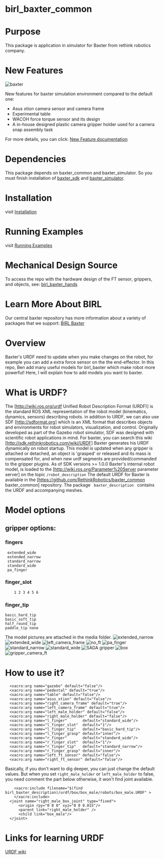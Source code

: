 # birl_baxter_common

# Purpose

This package is application in simulator for Baxter from rethink robotics company. 

# New Features

![baxter](https://github.com/birlrobotics/birl_baxter_common/blob/master/media/full.png)

New features for baxter simulation environment compared to the default one:

  -  Asus xtion camera sensor and camera frame
  -  Experimental table
  -  WACOH force torque sensor and its design
  -  A in-house designed plastic camera gripper holder used for a camera snap assembly task

For more details, you can click: [New Feature documentation](https://github.com/birlrobotics/birl_baxter_simulator/wiki/New-Features-documentation)

# Dependencies

This package depends on baxter_common and baxter_simulator. So you must finish installation of [baxter_sdk](http://sdk.rethinkrobotics.com/wiki/Workstation_Setup) and [baxter_simulator](http://sdk.rethinkrobotics.com/wiki/Simulator_Installation).

# Installation
visit [Installation](https://github.com/birlrobotics/birl_baxter_simulator/wiki/Installation)

# Running Examples
visit [Running Examples](https://github.com/birlrobotics/birl_baxter_simulator/wiki/Running-Examples)


# Mechanical Design Source
To access the repo with the hardware design of the FT sensor, grippers, and objects, see: [birl_baxter_hands](https://github.com/birlrobotics/birl_baxter_hands)

# Learn More About BIRL
Our central baxter repository has more information about a variety of packages that we support: [BIRL Baxter](https://github.com/birlrobotics/birl_baxter/wiki)


# Overview



Baxter's URDF need to update when you make changes on the robot, for example you can add a extra force sensor on the the end-effector.  In this repo, Ben add many useful models for birl_baxter which make robot more powerful! Here, I will explain how to add models you want to baxter.

# What is URDF?
The [http://wiki.ros.org/urdf Unified Robot Description Format (URDF)] is the standard ROS XML representation of the robot model (kinematics, dynamics, sensors) describing robots. in addition to URDF, we can also use SDF [http://sdformat.org] which is an XML format that describes objects and environments for robot simulators, visualization, and control. Originally developed as part of the Gazebo robot simulator, SDF was designed with scientific robot applications in mind. For baxter, you can search this wiki [http://sdk.rethinkrobotics.com/wiki/URDF]  Baxter generates his URDF dynamically on robot startup. This model is updated when any gripper is attached or detached, an object is 'grasped' or released and its mass is compensated for, and when new urdf segments are provided/commanded to the gripper plugins. As of SDK versions >= 1.0.0 Baxter's internal robot model, is loaded to the [http://wiki.ros.org/Parameter%20Server parameter server] on the topic <code>/robot_description</code>
The default URDF for Baxter is available in the [https://github.com/RethinkRobotics/baxter_common baxter_common] repository. The package <code> baxter_description </code> contains the URDF and accompanying meshes.

# Model options
## gripper options: 
###    fingers  
     extended_wide 
     extended_narrow 
     standard_narrow
     standard_wide 
     pa_finger
### finger_slot 
        1 2 3 4 5 6
### finger_tip 
    basic_hard_tip
    basic_soft_tip 
    half_round_tip
    paddle_tip none
The model pictures are attached in the media folder.
![extended_narrow](https://github.com/birlrobotics/birl_baxter_common/blob/master/media/extended_narrow.png)
![extended_wide](https://github.com/birlrobotics/birl_baxter_common/blob/master/media/extended_wide.png)
![left_camera_frame](https://github.com/birlrobotics/birl_baxter_common/blob/master/media/left_camera_frame.png)
![no_ft](https://github.com/birlrobotics/birl_baxter_common/blob/master/media/no_ft.png)
![pa_finger](https://github.com/birlrobotics/birl_baxter_common/blob/master/media/pa_finger.png)
![standard_narrow](https://github.com/birlrobotics/birl_baxter_common/blob/master/media/standard_narrow.png)
![standard_wide](https://github.com/birlrobotics/birl_baxter_common/blob/master/media/standard_wide.png)
![SAGA gripper](https://github.com/birlrobotics/birl_baxter_common/blob/master/media/web3.png)
![box](https://github.com/birlrobotics/birl_baxter_common/blob/master/media/box.png)
![gripper_camera_ft](https://github.com/birlrobotics/birl_baxter_common/blob/master/media/gripper_camera_ft.png)

# How to use it?


      <xacro:arg name="gazebo" default="false"/>
      <xacro:arg name="pedestal" default="true"/>
      <xacro:arg name="table" default="false"/>
      <xacro:arg name="asus_xtion" default="false"/>
      <xacro:arg name="right_camera_frame" default="true"/>
      <xacro:arg name="left_camera_frame" default="true"/>
      <xacro:arg name="left_male_holder" default="false"/>  
      <xacro:arg name="right_male_holder" default="false"/>
      <xacro:arg name="l_finger"       default="standard_wide"/>
	  <xacro:arg name="l_finger_slot"  default="1"/>   
	  <xacro:arg name="l_finger_tip"   default="basic_hard_tip"/>
	  <xacro:arg name="l_finger_grasp" default="inner"/>
	  <xacro:arg name="r_finger"       default="standard_wide"/>
	  <xacro:arg name="r_finger_slot"  default="1"/>   
	  <xacro:arg name="r_finger_tip"   default="standard_narrow"/>
	  <xacro:arg name="r_finger_grasp" default="inner"/>
	  <xacro:arg name="left_ft_sensor" default="false"/>
	  <xacro:arg name="right_ft_sensor" default="false"/>
Basically, if you don't want to dig deeper, you can just change the default values. But when you set `right_male_holder` or `left_male_holder` to false, you need comment  the part below otherwise, it won't find joint available.

        <xacro:include filename="$(find birl_baxter_description)/urdf/box/box_male/robots/box_male.URDF" >
        </xacro:include>
      <joint name="right_male_box_joint" type="fixed">
          <origin rpy="0 0 0" xyz="0 0 0.015"/>
          <parent link="right_male_holder" />
          <child link="box_male"/>  
      </joint>
 # Links for learning URDF
 [URDF wiki](http://wiki.ros.org/urdf/Tutorials)  

